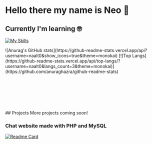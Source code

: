 # Hello there my name is Neo 👋

## Currently I'm learning 🤓

[![My Skills](https://skillicons.dev/icons?i=js,react,nodejs,php,html,css,tailwind)](https://skillicons.dev)

<div class="skills" style="display: flex; height: 200;">
  ![Anurag's GitHub stats](https://github-readme-stats.vercel.app/api?username=naalt0&show_icons=true&theme=monokai) 
  [![Top Langs](https://github-readme-stats.vercel.app/api/top-langs/?username=naalt0&langs_count=3&theme=monokai)](https://github.com/anuraghazra/github-readme-stats)
</div>
## Projects
More projects coming soon!

### Chat website made with PHP and MySQL

[![Readme Card](https://github-readme-stats.vercel.app/api/pin/?username=naalt0&repo=PHP-chat&theme=monokai)](https://github.com/naalt0/PHP-chat)
